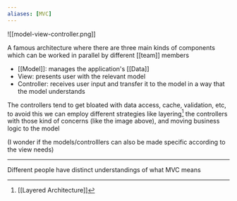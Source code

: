 ```yaml
---
aliases: [MVC]
---
```


![[model-view-controller.png]]

A famous architecture where there are three main kinds of components which can be worked in parallel by different [[team]] members

- [[Model]]: manages the application's [[Data]]
- View: presents user with the relevant model
- Controller: receives user input and transfer it to the model in a way that the model understands
 
The controllers tend to get bloated with data access, cache, validation, etc, to avoid this we can employ different strategies like layering[^1] the controllers with those kind of concerns (like the image above), and moving business logic to the model

(I wonder if the models/controlllers can also be made specific according to the view needs)

[^1]: [[Layered Architecture]]

---

Different people have distinct understandings of what MVC means